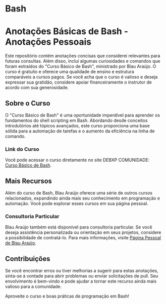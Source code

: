 # Bash
# Anotações Básicas de Bash - Anotações Pessoais

Este repositório contém anotações concisas que considerei relevantes para futuras consultas. Além disso, incluí algumas curiosidades e comandos que foram extraídos do "Curso Básico de Bash", ministrado por Blau Araújo. 
O curso é gratuito e oferece uma qualidade de ensino e estrutura comparáveis a cursos pagos. Se você acha que o curso é valioso e deseja expressar sua gratidão, considere apoiar financeiramente o instrutor de acordo com sua generosidade.

## Sobre o Curso

O "Curso Básico de Bash" é uma oportunidade imperdível para aprender os fundamentos do shell scripting em Bash. Abordando desde conceitos introdutórios até tópicos avançados, este curso proporciona uma base sólida para a automação de tarefas e o aumento da eficiência na linha de comando.

### Link do Curso

Você pode acessar o curso diretamente no site DEBXP COMUNIDADE: [Curso Básico de Bash](https://debxp.org/cbpb/).

## Mais Recursos

Além do curso de Bash, Blau Araújo oferece uma série de outros cursos relacionados, expandindo ainda mais seu conhecimento em programação e automação. Você pode explorar esses cursos em sua página pessoal.

### Consultoria Particular

Blau Araújo também está disponível para consultoria particular. Se você deseja assistência personalizada ou orientação em seus projetos, considere a possibilidade de contratá-lo. Para mais informações, visite [Página Pessoal de Blau Araújo](https://blauaraujo.com/).

## Contribuições

Se você encontrar erros ou tiver melhorias a sugerir para estas anotações, sinta-se à vontade para abrir problemas ou enviar solicitações de pull. Seu envolvimento é bem-vindo e pode ajudar a tornar este recurso ainda mais valioso para a comunidade.

Aproveite o curso e boas práticas de programação em Bash!

